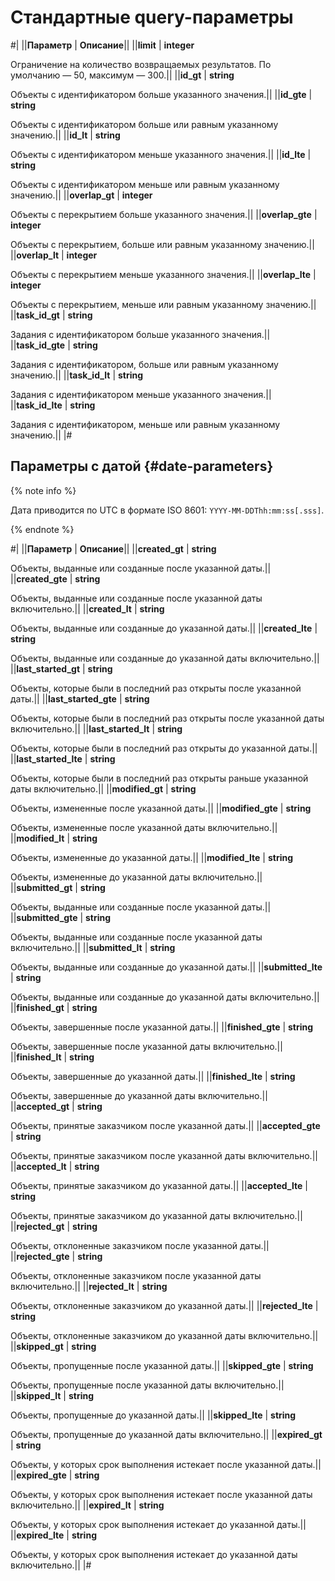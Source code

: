 # Стандартные query-параметры

#|
||**Параметр** | **Описание**||
||**limit** | **integer**

Ограничение на количество возвращаемых результатов. По умолчанию — 50, максимум — 300.||
||**id_gt** | **string**

Объекты с идентификатором больше указанного значения.||
||**id_gte** | **string**

Объекты с идентификатором больше или равным указанному значению.||
||**id_lt** | **string**

Объекты с идентификатором меньше указанного значения.||
||**id_lte** | **string**

Объекты с идентификатором меньше или равным указанному значению.||
||**overlap_gt** | **integer**

Объекты с перекрытием больше указанного значения.||
||**overlap_gte** | **integer**

Объекты с перекрытием, больше или равным указанному значению.||
||**overlap_lt** | **integer**

Объекты с перекрытием меньше указанного значения.||
||**overlap_lte** | **integer**

Объекты с перекрытием, меньше или равным указанному значению.||
||**task_id_gt** | **string**

Задания с идентификатором больше указанного значения.||
||**task_id_gte** | **string**

Задания с идентификатором, больше или равным указанному значению.||
||**task_id_lt** | **string**

Задания с идентификатором меньше указанного значения.||
||**task_id_lte** | **string**

Задания с идентификатором, меньше или равным указанному значению.||
|#


## Параметры с датой {#date-parameters}

{% note info %}

Дата приводится по UTC в формате ISO 8601: `YYYY-MM-DDThh:mm:ss[.sss]`.

{% endnote %}

#|
||**Параметр** | **Описание**||
||**created_gt** | **string**

Объекты, выданные или созданные после указанной даты.||
||**created_gte** | **string**

Объекты, выданные или созданные после указанной даты включительно.||
||**created_lt** | **string**

Объекты, выданные или созданные до указанной даты.||
||**created_lte** | **string**

Объекты, выданные или созданные до указанной даты включительно.||
||**last_started_gt** | **string**

Объекты, которые были в последний раз открыты после указанной даты.||
||**last_started_gte** | **string**

Объекты, которые были в последний раз открыты после указанной даты включительно.||
||**last_started_lt** | **string**

Объекты, которые были в последний раз открыты до указанной даты.||
||**last_started_lte** | **string**

Объекты, которые были в последний раз открыты раньше указанной даты включительно.||
||**modified_gt** | **string**

Объекты, измененные после указанной даты.||
||**modified_gte** | **string**

Объекты, измененные после указанной даты включительно.||
||**modified_lt** | **string**

Объекты, измененные до указанной даты.||
||**modified_lte** | **string**

Объекты, измененные до указанной даты включительно.||
||**submitted_gt** | **string**

Объекты, выданные или созданные после указанной даты.||
||**submitted_gte** | **string**

Объекты, выданные или созданные после указанной даты включительно.||
||**submitted_lt** | **string**

Объекты, выданные или созданные до указанной даты.||
||**submitted_lte** | **string**

Объекты, выданные или созданные до указанной даты включительно.||
||**finished_gt** | **string**

Объекты, завершенные после указанной даты.||
||**finished_gte** | **string**

Объекты, завершенные после указанной даты включительно.||
||**finished_lt** | **string**

Объекты, завершенные до указанной даты.||
||**finished_lte** | **string**

Объекты, завершенные до указанной даты включительно.||
||**accepted_gt** | **string**

Объекты, принятые заказчиком после указанной даты.||
||**accepted_gte** | **string**

Объекты, принятые заказчиком после указанной даты включительно.||
||**accepted_lt** | **string**

Объекты, принятые заказчиком до указанной даты.||
||**accepted_lte** | **string**

Объекты, принятые заказчиком до указанной даты включительно.||
||**rejected_gt** | **string**

Объекты, отклоненные заказчиком после указанной даты.||
||**rejected_gte** | **string**

Объекты, отклоненные заказчиком после указанной даты включительно.||
||**rejected_lt** | **string**

Объекты, отклоненные заказчиком до указанной даты.||
||**rejected_lte** | **string**

Объекты, отклоненные заказчиком до указанной даты включительно.||
||**skipped_gt** | **string**

Объекты, пропущенные после указанной даты.||
||**skipped_gte** | **string**

Объекты, пропущенные после указанной даты включительно.||
||**skipped_lt** | **string**

Объекты, пропущенные до указанной даты.||
||**skipped_lte** | **string**

Объекты, пропущенные до указанной даты включительно.||
||**expired_gt** | **string**

Объекты, у которых срок выполнения истекает после указанной даты.||
||**expired_gte** | **string**

Объекты, у которых срок выполнения истекает после указанной даты включительно.||
||**expired_lt** | **string**

Объекты, у которых срок выполнения истекает до указанной даты.||
||**expired_lte** | **string**

Объекты, у которых срок выполнения истекает до указанной даты включительно.||
|#
